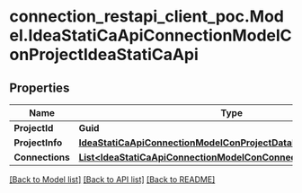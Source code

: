 # connection_restapi_client_poc.Model.IdeaStatiCaApiConnectionModelConProjectIdeaStatiCaApi

## Properties

Name | Type | Description | Notes
------------ | ------------- | ------------- | -------------
**ProjectId** | **Guid** |  | [optional] 
**ProjectInfo** | [**IdeaStatiCaApiConnectionModelConProjectDataIdeaStatiCaApi**](IdeaStatiCaApiConnectionModelConProjectDataIdeaStatiCaApi.md) |  | [optional] 
**Connections** | [**List&lt;IdeaStatiCaApiConnectionModelConConnectionIdeaStatiCaApi&gt;**](IdeaStatiCaApiConnectionModelConConnectionIdeaStatiCaApi.md) |  | [optional] 

[[Back to Model list]](../README.md#documentation-for-models) [[Back to API list]](../README.md#documentation-for-api-endpoints) [[Back to README]](../README.md)


